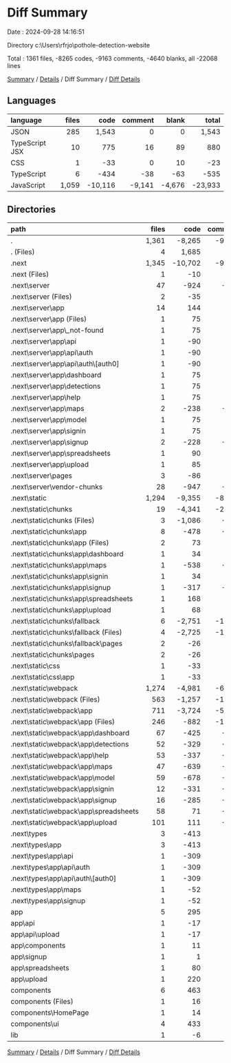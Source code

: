 # Diff Summary

Date : 2024-09-28 14:16:51

Directory c:\\Users\\rfrjo\\pothole-detection-website

Total : 1361 files,  -8265 codes, -9163 comments, -4640 blanks, all -22068 lines

[Summary](results.md) / [Details](details.md) / Diff Summary / [Diff Details](diff-details.md)

## Languages
| language | files | code | comment | blank | total |
| :--- | ---: | ---: | ---: | ---: | ---: |
| JSON | 285 | 1,543 | 0 | 0 | 1,543 |
| TypeScript JSX | 10 | 775 | 16 | 89 | 880 |
| CSS | 1 | -33 | 0 | 10 | -23 |
| TypeScript | 6 | -434 | -38 | -63 | -535 |
| JavaScript | 1,059 | -10,116 | -9,141 | -4,676 | -23,933 |

## Directories
| path | files | code | comment | blank | total |
| :--- | ---: | ---: | ---: | ---: | ---: |
| . | 1,361 | -8,265 | -9,163 | -4,640 | -22,068 |
| . (Files) | 4 | 1,685 | 0 | 0 | 1,685 |
| .next | 1,345 | -10,702 | -9,175 | -4,723 | -24,600 |
| .next (Files) | 1 | -10 | 0 | 0 | -10 |
| .next\\server | 47 | -924 | -790 | -605 | -2,319 |
| .next\\server (Files) | 2 | -35 | -24 | -18 | -77 |
| .next\\server\\app | 14 | 144 | 84 | 90 | 318 |
| .next\\server\\app (Files) | 1 | 75 | 45 | 45 | 165 |
| .next\\server\\app\\_not-found | 1 | 75 | 45 | 45 | 165 |
| .next\\server\\app\\api | 1 | -90 | -66 | -60 | -216 |
| .next\\server\\app\\api\\auth | 1 | -90 | -66 | -60 | -216 |
| .next\\server\\app\\api\\auth\\[auth0] | 1 | -90 | -66 | -60 | -216 |
| .next\\server\\app\\dashboard | 1 | 75 | 45 | 45 | 165 |
| .next\\server\\app\\detections | 1 | 75 | 45 | 45 | 165 |
| .next\\server\\app\\help | 1 | 75 | 45 | 45 | 165 |
| .next\\server\\app\\maps | 2 | -238 | -138 | -138 | -514 |
| .next\\server\\app\\model | 1 | 75 | 45 | 45 | 165 |
| .next\\server\\app\\signin | 1 | 75 | 45 | 45 | 165 |
| .next\\server\\app\\signup | 2 | -228 | -132 | -132 | -492 |
| .next\\server\\app\\spreadsheets | 1 | 90 | 54 | 54 | 198 |
| .next\\server\\app\\upload | 1 | 85 | 51 | 51 | 187 |
| .next\\server\\pages | 3 | -86 | -60 | -42 | -188 |
| .next\\server\\vendor-chunks | 28 | -947 | -790 | -635 | -2,372 |
| .next\\static | 1,294 | -9,355 | -8,351 | -4,061 | -21,767 |
| .next\\static\\chunks | 19 | -4,341 | -2,103 | -1,902 | -8,346 |
| .next\\static\\chunks (Files) | 3 | -1,086 | -668 | -645 | -2,399 |
| .next\\static\\chunks\\app | 8 | -478 | -289 | -275 | -1,042 |
| .next\\static\\chunks\\app (Files) | 2 | 73 | 45 | 45 | 163 |
| .next\\static\\chunks\\app\\dashboard | 1 | 34 | 21 | 21 | 76 |
| .next\\static\\chunks\\app\\maps | 1 | -538 | -326 | -319 | -1,183 |
| .next\\static\\chunks\\app\\signin | 1 | 34 | 21 | 21 | 76 |
| .next\\static\\chunks\\app\\signup | 1 | -317 | -194 | -187 | -698 |
| .next\\static\\chunks\\app\\spreadsheets | 1 | 168 | 102 | 102 | 372 |
| .next\\static\\chunks\\app\\upload | 1 | 68 | 42 | 42 | 152 |
| .next\\static\\chunks\\fallback | 6 | -2,751 | -1,124 | -974 | -4,849 |
| .next\\static\\chunks\\fallback (Files) | 4 | -2,725 | -1,102 | -966 | -4,793 |
| .next\\static\\chunks\\fallback\\pages | 2 | -26 | -22 | -8 | -56 |
| .next\\static\\chunks\\pages | 2 | -26 | -22 | -8 | -56 |
| .next\\static\\css | 1 | -33 | 0 | 10 | -23 |
| .next\\static\\css\\app | 1 | -33 | 0 | 10 | -23 |
| .next\\static\\webpack | 1,274 | -4,981 | -6,248 | -2,169 | -13,398 |
| .next\\static\\webpack (Files) | 563 | -1,257 | -1,136 | -4 | -2,397 |
| .next\\static\\webpack\\app | 711 | -3,724 | -5,112 | -2,165 | -11,001 |
| .next\\static\\webpack\\app (Files) | 246 | -882 | -1,226 | -526 | -2,634 |
| .next\\static\\webpack\\app\\dashboard | 67 | -425 | -628 | -257 | -1,310 |
| .next\\static\\webpack\\app\\detections | 52 | -329 | -486 | -192 | -1,007 |
| .next\\static\\webpack\\app\\help | 53 | -337 | -484 | -197 | -1,018 |
| .next\\static\\webpack\\app\\maps | 47 | -639 | -706 | -377 | -1,722 |
| .next\\static\\webpack\\app\\model | 59 | -678 | -743 | -400 | -1,821 |
| .next\\static\\webpack\\app\\signin | 12 | -331 | -292 | -236 | -859 |
| .next\\static\\webpack\\app\\signup | 16 | -285 | -299 | -187 | -771 |
| .next\\static\\webpack\\app\\spreadsheets | 58 | 71 | -129 | 123 | 65 |
| .next\\static\\webpack\\app\\upload | 101 | 111 | -119 | 84 | 76 |
| .next\\types | 3 | -413 | -34 | -57 | -504 |
| .next\\types\\app | 3 | -413 | -34 | -57 | -504 |
| .next\\types\\app\\api | 1 | -309 | -14 | -21 | -344 |
| .next\\types\\app\\api\\auth | 1 | -309 | -14 | -21 | -344 |
| .next\\types\\app\\api\\auth\\[auth0] | 1 | -309 | -14 | -21 | -344 |
| .next\\types\\app\\maps | 1 | -52 | -10 | -18 | -80 |
| .next\\types\\app\\signup | 1 | -52 | -10 | -18 | -80 |
| app | 5 | 295 | 12 | 24 | 331 |
| app\\api | 1 | -17 | -2 | -3 | -22 |
| app\\api\\upload | 1 | -17 | -2 | -3 | -22 |
| app\\components | 1 | 11 | 4 | 2 | 17 |
| app\\signup | 1 | 1 | 0 | 0 | 1 |
| app\\spreadsheets | 1 | 80 | 0 | 4 | 84 |
| app\\upload | 1 | 220 | 10 | 21 | 251 |
| components | 6 | 463 | 2 | 62 | 527 |
| components (Files) | 1 | 16 | 0 | 0 | 16 |
| components\\HomePage | 1 | 14 | 0 | 1 | 15 |
| components\\ui | 4 | 433 | 2 | 61 | 496 |
| lib | 1 | -6 | -2 | -3 | -11 |

[Summary](results.md) / [Details](details.md) / Diff Summary / [Diff Details](diff-details.md)